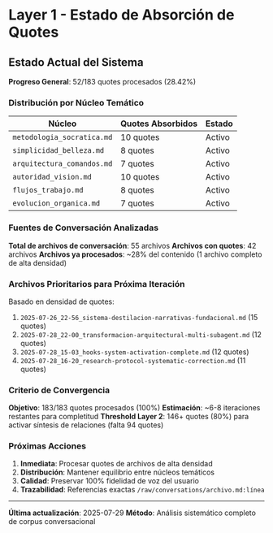 # Layer 1 - Estado de Absorción de Quotes

## Estado Actual del Sistema

**Progreso General**: 52/183 quotes procesados (28.42%)

### Distribución por Núcleo Temático

| Núcleo | Quotes Absorbidos | Estado |
|--------|-------------------|---------|
| `metodologia_socratica.md` | 10 quotes | Activo |
| `simplicidad_belleza.md` | 8 quotes | Activo |
| `arquitectura_comandos.md` | 7 quotes | Activo |
| `autoridad_vision.md` | 10 quotes | Activo |
| `flujos_trabajo.md` | 8 quotes | Activo |
| `evolucion_organica.md` | 7 quotes | Activo |

### Fuentes de Conversación Analizadas

**Total de archivos de conversación**: 55 archivos
**Archivos con quotes**: 42 archivos
**Archivos ya procesados**: ~28% del contenido (1 archivo completo de alta densidad)

### Archivos Prioritarios para Próxima Iteración

Basado en densidad de quotes:
1. `2025-07-26_22-56_sistema-destilacion-narrativas-fundacional.md` (15 quotes)
2. `2025-07-28_22-00_transformacion-arquitectural-multi-subagent.md` (12 quotes)
3. `2025-07-28_15-03_hooks-system-activation-complete.md` (12 quotes)
4. `2025-07-28_16-20_research-protocol-systematic-correction.md` (11 quotes)

### Criterio de Convergencia

**Objetivo**: 183/183 quotes procesados (100%)
**Estimación**: ~6-8 iteraciones restantes para completitud
**Threshold Layer 2**: 146+ quotes (80%) para activar síntesis de relaciones (falta 94 quotes)

### Próximas Acciones

1. **Inmediata**: Procesar quotes de archivos de alta densidad
2. **Distribución**: Mantener equilibrio entre núcleos temáticos
3. **Calidad**: Preservar 100% fidelidad de voz del usuario
4. **Trazabilidad**: Referencias exactas `/raw/conversations/archivo.md:línea`

---
**Última actualización**: 2025-07-29
**Método**: Análisis sistemático completo de corpus conversacional